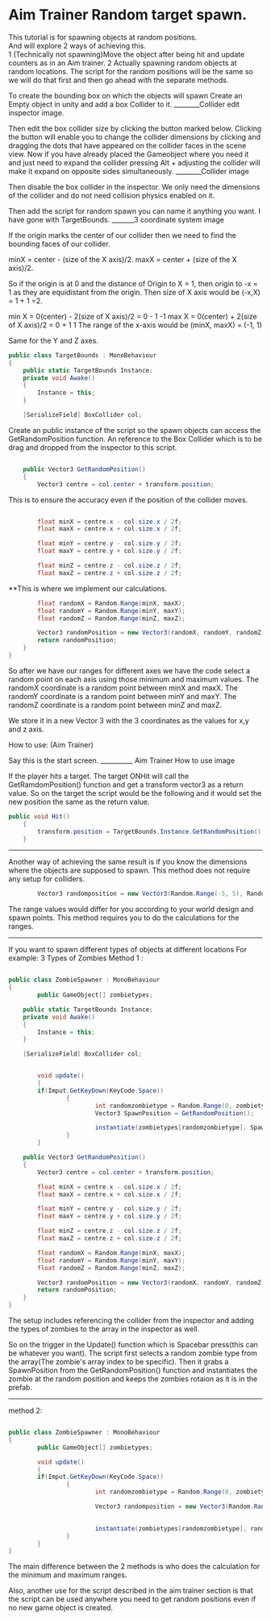 
# Aim Trainer Random target spawn.

<p>
This tutorial is for spawning objects at random positions.
<br>
And will explore 2 ways of achieving this.
<br>
1 (Technically not spawning)Move the object after being hit and update counters as in an Aim trainer.
2 Actually spawning random objects at random locations.
The script for the random positions will be the same so we will do that first and then go ahead with the separate methods.
</p>

To create the bounding box on which the objects will spawn Create an Empty object in unity and add a box Collider to it.
________Collider edit inspector image.

Then edit the box collider size by clicking the button marked below. Clicking the button will enable you to change the collider dimensions by clicking and dragging the dots
that have appeared on the collider faces in the scene view.
Now if you have already placed the Gameobject where you need it and just need to expand the collider pressing Alt + adjusting the collider will make it expand on opposite sides
simultaneously.
________Collider image

Then disable the box collider in the inspector. We only need the dimensions of the collider and do not need collision physics enabled on it.

Then add the script for random spawn you can name it anything you want. I have gone with TargetBounds.
_______3 coordinate system image

If the origin marks the center of our collider then we need to find the bounding faces of our collider.

minX = center - (size of the X axis)/2.
maxX = center + (size of the X axis)/2.

So if the origin is at 0 and the distance of Origin to X = 1, then origin to -x = 1 as they are equidistant from the origin.
Then size of X axis would be (-x,X) = 1 + 1 =2.

min X = 0(center) - 2(size of X axis)/2
        = 0 - 1
            -1
max X = 0(center) + 2(size of X axis)/2
        = 0 + 1
            1
The range of the x-axis would be (minX, maxX) = (-1, 1)

Same for the Y and Z axes.

```.cs
public class TargetBounds : MonoBehaviour
{
    public static TargetBounds Instance;
    private void Awake()
    {
        Instance = this;
    }

    [SerializeField] BoxCollider col;
```
Create an public instance of the script so the spawn objects can access the GetRandomPosition function.
An reference to the Box Collider which is to be drag and dropped from the inspector to this script.
```.cs

    public Vector3 GetRandomPosition()
    {
        Vector3 centre = col.center + transform.position;
```
This is to ensure the accuracy even if the position of the collider moves.
```.cs

        float minX = centre.x - col.size.x / 2f;
        float maxX = centre.x + col.size.x / 2f;

        float minY = centre.y - col.size.y / 2f;
        float maxY = centre.y + col.size.y / 2f;

        float minZ = centre.z - col.size.z / 2f;
        float maxZ = centre.z + col.size.z / 2f;
```
**This is where we implement our calculations.

```.cs
        float randomX = Random.Range(minX, maxX);
        float randomY = Random.Range(minY, maxY);
        float randomZ = Random.Range(minZ, maxZ);

        Vector3 randomPosition = new Vector3(randomX, randomY, randomZ);
        return randomPosition;
    }
}
```
So after we have our ranges for different axes we have the code select a random point on each axis using those minimum and maximum values.
  The randomX coordinate is a random point between minX and maxX.
  The randomY coordinate is a random point between minY and maxY.
  The randomZ coordinate is a random point between minZ and maxZ.

We store it in a new Vector 3 with the 3 coordinates as the values for x,y and z axis.

How to use: (Aim Trainer)

Say this is the start screen.
__________ Aim Trainer How to use image

If the player hits a target.
The target ONHit will call the GetRamdomPosition() function and get a transform vector3 as a return value.
So on the target the script would be the following and it would set the new position the same as the return value.
```.cs
public void Hit()
    {
        transform.position = TargetBounds.Instance.GetRandomPosition();
    }
```


____________________________________________________________________________________________

Another way of achieving the same result is if you know the dimensions where the objects are supposed to spawn.
This method does not require any setup for colliders.
```.cs
        Vector3 randomposition = new Vector3(Random.Range(-5, 5), Random.Range(2, 7), Random.Range(-5, 5));
```

The range values would differ for you according to your world design and spawn points.
This method requires you to do the calculations for the ranges.

________________________________________________________________________________________________

If you want to spawn different types of objects at different locations
For example:
3 Types of Zombies
        Method 1 :
```.cs

public class ZombieSpawner : MonoBehaviour
{
        public GameObject[] zombietypes;

    public static TargetBounds Instance;
    private void Awake()
    {
        Instance = this;
    }

    [SerializeField] BoxCollider col;


        void update()
        {
        if(Imput.GetKeyDown(KeyCode.Space))
                {
                        int randomzombietype = Random.Range(0, zombietypes.Length);
                        Vector3 SpawnPosition = GetRandomPosition();

                        instantiate(zombietypes[randomzombietype], SpawnPosition, Quaternion.Identity);
                }
        }

    public Vector3 GetRandomPosition()
    {
        Vector3 centre = col.center + transform.position;

        float minX = centre.x - col.size.x / 2f;
        float maxX = centre.x + col.size.x / 2f;

        float minY = centre.y - col.size.y / 2f;
        float maxY = centre.y + col.size.y / 2f;

        float minZ = centre.z - col.size.z / 2f;
        float maxZ = centre.z + col.size.z / 2f;

        float randomX = Random.Range(minX, maxX);
        float randomY = Random.Range(minY, maxY);
        float randomZ = Random.Range(minZ, maxZ);

        Vector3 randomPosition = new Vector3(randomX, randomY, randomZ);
        return randomPosition;
    }
}
```
The setup includes referencing the collider from the inspector and adding the types of zombies to the array in the inspector as well.

So on the trigger in the Update() function which is Spacebar press(this can be whatever you want). 
The script first selects a random zombie type from the array(The zombie's array index to be specific).
Then it grabs a SpawnPosition from the GetRandomPosition() function and instantiates the zombie at the random position and keeps the zombies rotaion as it is in the prefab.

_________________________________________

method 2:

```.cs

public class ZombieSpawner : MonoBehaviour
{
        public GameObject[] zombietypes;

        void update()
        {
        if(Imput.GetKeyDown(KeyCode.Space))
                {
                        int randomzombietype = Random.Range(0, zombietypes.Length);

                        Vector3 randomposition = new Vector3(Random.Range(-5, 5), Random.Range(2, 7), Random.Range(-5, 5));

                        
                        instantiate(zombietypes[randomzombietype], randomposition, Quaternion.Identity);
                }
        }
}
```
The main difference between the 2 methods is who does the calculation for the minimum and maximum ranges.

Also, another use for the script described in the aim trainer section is that the script can be used anywhere you need to get random positions even if no new game object is created.
